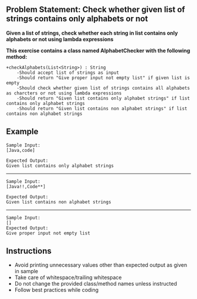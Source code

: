 ## Problem Statement: Check whether given list of strings contains only alphabets or not ##

**Given a list of strings, check whether each string in list contains only alphabets or not using lambda expressions**

**This exercise contains a class named AlphabetChecker with the following method:**


    +checkAlphabets(List<String>) : String
        -Should accept list of strings as input
        -Should return "Give proper input not empty list" if given list is empty
        -Should check whether given list of strings contains all alphabets as charcters or not using lambda expressions
        -Should return "Given list contains only alphabet strings" if list contains only alphabet strings
        -Should return "Given list contains non alphabet strings" if list contains non alphabet strings        
      
## Example
    Sample Input:
    [Java,code]
    
    Expected Output:   
    Given list contains only alphabet strings
--------------------------------------------------------
    Sample Input:
    [Java!!,Code**]
      
    Expected Output:
    Given list contains non alphabet strings
--------------------------------------------------------
    Sample Input:
    []
    Expected Output:
    Give proper input not empty list


## Instructions
- Avoid printing unnecessary values other than expected output as given in sample
- Take care of whitespace/trailing whitespace
- Do not change the provided class/method names unless instructed
- Follow best practices while coding